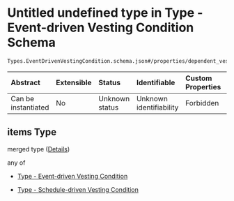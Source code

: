 # Untitled undefined type in Type - Event-driven Vesting Condition Schema

```txt
Types.EventDrivenVestingCondition.schema.json#/properties/dependent_vesting/items
```



| Abstract            | Extensible | Status         | Identifiable            | Custom Properties | Additional Properties | Access Restrictions | Defined In                                                                                                                    |
| :------------------ | :--------- | :------------- | :---------------------- | :---------------- | :-------------------- | :------------------ | :---------------------------------------------------------------------------------------------------------------------------- |
| Can be instantiated | No         | Unknown status | Unknown identifiability | Forbidden         | Allowed               | none                | [EventDrivenVestingCondition.schema.json*](../../schema/types/EventDrivenVestingCondition.schema.json "open original schema") |

## items Type

merged type ([Details](eventdrivenvestingcondition-properties-eventdrivenvestingcondition---typeseventdrivenvestingconditionschemajson-array-items.md))

any of

*   [Type - Event-driven Vesting Condition](scheduledrivenvestingcondition-properties-scheduledrivenvestingcondition---dependent-vesting-conditions-array-items-anyof-type---event-driven-vesting-condition.md "check type definition")

*   [Type - Schedule-driven Vesting Condition](vestingschedule-properties-vestingschedule---scheduledrivenvestingcondition-array-type---schedule-driven-vesting-condition.md "check type definition")
